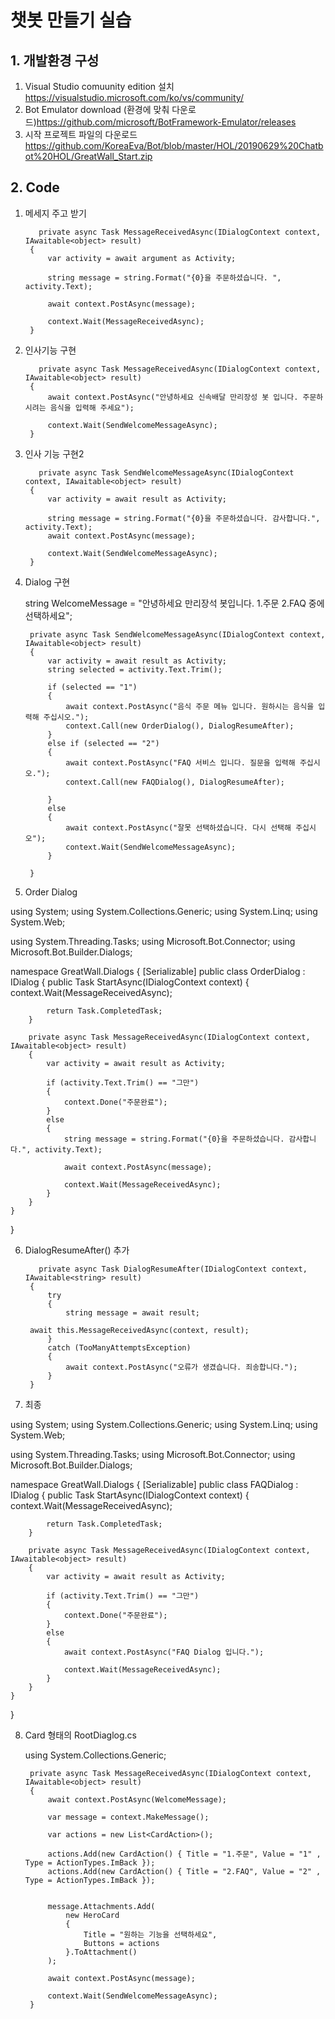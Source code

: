 # 챗봇 만들기 실습
## 1. 개발환경 구성
1. Visual Studio comuunity edition 설치 https://visualstudio.microsoft.com/ko/vs/community/
2. Bot Emulator download (환경에 맞춰 다운로드)https://github.com/microsoft/BotFramework-Emulator/releases
3. 시작 프로젝트 파일의 다운로드 https://github.com/KoreaEva/Bot/blob/master/HOL/20190629%20Chatbot%20HOL/GreatWall_Start.zip

## 2. Code
1. 메세지 주고 받기

          private async Task MessageReceivedAsync(IDialogContext context, IAwaitable<object> result)
        {
            var activity = await argument as Activity;

            string message = string.Format("{0}을 주문하셨습니다. ", activity.Text);

            await context.PostAsync(message);

            context.Wait(MessageReceivedAsync);
        }

2. 인사기능 구현
  
          private async Task MessageReceivedAsync(IDialogContext context, IAwaitable<object> result)
        {
            await context.PostAsync("안녕하세요 신속배달 만리장성 봇 입니다. 주문하시려는 음식을 입력해 주세요");

            context.Wait(SendWelcomeMessageAsync);
        }
        
3. 인사 기능 구현2

          private async Task SendWelcomeMessageAsync(IDialogContext context, IAwaitable<object> result)
        {
            var activity = await result as Activity;

            string message = string.Format("{0}을 주문하셨습니다. 감사합니다.", activity.Text);
            await context.PostAsync(message);

            context.Wait(SendWelcomeMessageAsync);
        }
        
4. Dialog 구현

  	string WelcomeMessage = "안녕하세요 만리장석 봇입니다. 1.주문 2.FAQ 중에 선택하세요";


        private async Task SendWelcomeMessageAsync(IDialogContext context, IAwaitable<object> result)
        {
            var activity = await result as Activity;
            string selected = activity.Text.Trim();

            if (selected == "1")
            {
                await context.PostAsync("음식 주문 메뉴 입니다. 원하시는 음식을 입력해 주십시오.");
                context.Call(new OrderDialog(), DialogResumeAfter);
            }
            else if (selected == "2")
            {
                await context.PostAsync("FAQ 서비스 입니다. 질문을 입력해 주십시오.");
                context.Call(new FAQDialog(), DialogResumeAfter);
                
            }
            else
            {
                await context.PostAsync("잘못 선택하셨습니다. 다시 선택해 주십시오");
                context.Wait(SendWelcomeMessageAsync);
            }
            
        }
        
5. Order Dialog

  using System;
using System.Collections.Generic;
using System.Linq;
using System.Web;

using System.Threading.Tasks;
using Microsoft.Bot.Connector;
using Microsoft.Bot.Builder.Dialogs;

namespace GreatWall.Dialogs
{
    [Serializable]
    public class OrderDialog : IDialog<string>
    {
        public Task StartAsync(IDialogContext context)
        {
            context.Wait(MessageReceivedAsync);

            return Task.CompletedTask;
        }

        private async Task MessageReceivedAsync(IDialogContext context, IAwaitable<object> result)
        {
            var activity = await result as Activity;

            if (activity.Text.Trim() == "그만")
            {
                context.Done("주문완료");
            }
            else
            {
                string message = string.Format("{0}을 주문하셨습니다. 감사합니다.", activity.Text);

                await context.PostAsync(message);

                context.Wait(MessageReceivedAsync);
            }
        }
    }
}

6. DialogResumeAfter() 추가

          private async Task DialogResumeAfter(IDialogContext context, IAwaitable<string> result)
        {
            try
            {
                string message = await result;

		await this.MessageReceivedAsync(context, result);
            }
            catch (TooManyAttemptsException)
            {
                await context.PostAsync("오류가 생겼습니다. 죄송합니다.");
            }
        }
  
7. 최종
  
  using System;
using System.Collections.Generic;
using System.Linq;
using System.Web;

using System.Threading.Tasks;
using Microsoft.Bot.Connector;
using Microsoft.Bot.Builder.Dialogs;

namespace GreatWall.Dialogs
{
    [Serializable]
    public class FAQDialog : IDialog<string>
    {
        public Task StartAsync(IDialogContext context)
        {
            context.Wait(MessageReceivedAsync);

            return Task.CompletedTask;
        }

        private async Task MessageReceivedAsync(IDialogContext context, IAwaitable<object> result)
        {
            var activity = await result as Activity;

            if (activity.Text.Trim() == "그만")
            {
                context.Done("주문완료");
            }
            else
            {
                await context.PostAsync("FAQ Dialog 입니다.");

                context.Wait(MessageReceivedAsync);
            }
        }
    }
}
  
8. Card 형태의 RootDiaglog.cs
  
  	using System.Collections.Generic;


        private async Task MessageReceivedAsync(IDialogContext context, IAwaitable<object> result)
        {
            await context.PostAsync(WelcomeMessage);

            var message = context.MakeMessage();

            var actions = new List<CardAction>();

            actions.Add(new CardAction() { Title = "1.주문", Value = "1" , Type = ActionTypes.ImBack });
            actions.Add(new CardAction() { Title = "2.FAQ", Value = "2" , Type = ActionTypes.ImBack });


            message.Attachments.Add(
                new HeroCard
                {
                    Title = "원하는 기능을 선택하세요",
                    Buttons = actions
                }.ToAttachment()
            );

            await context.PostAsync(message);

            context.Wait(SendWelcomeMessageAsync);
        }
